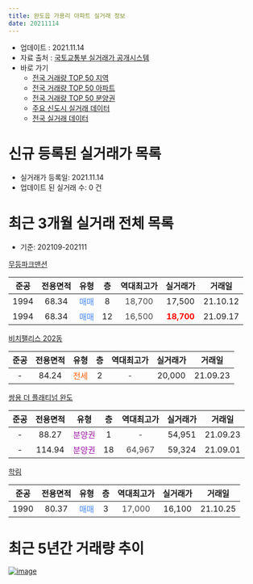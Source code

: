 ```yaml
---
title: 완도읍 가용리 아파트 실거래 정보
date: 20211114
---
```


* 업데이트 : 2021.11.14
* 자료 출처 : [국토교통부 실거래가 공개시스템](http://rt.molit.go.kr)
* 바로 가기
    * [전국 거래량 TOP 50 지역](https://apt-info.github.io/apt-trade-info/tr)
    * [전국 거래량 TOP 50 아파트](https://apt-info.github.io/apt-trade-info/ta)
    * [전국 거래량 TOP 50 분양권](https://apt-info.github.io/apt-trade-info/tb)
    * [주요 신도시 실거래 데이터](https://apt-info.github.io/apt-trade-info/newtown)
    * [전국 실거래 데이터](https://apt-info.github.io/apt-trade-info/all)



<script async src="https://pagead2.googlesyndication.com/pagead/js/adsbygoogle.js"></script>
<!-- 기본광고 -->
<ins class="adsbygoogle"
     style="display:block"
     data-ad-client="ca-pub-1142216861245946"
     data-ad-slot="4805727019"
     data-ad-format="auto"
     data-full-width-responsive="true"></ins>
<script>
     (adsbygoogle = window.adsbygoogle || []).push({});
</script>


# 신규 등록된 실거래가 목록

* 실거래가 등록일: 2021.11.14
* 업데이트 된 실거래 수: 0 건




<script async src="https://pagead2.googlesyndication.com/pagead/js/adsbygoogle.js"></script>
<!-- 기본광고 -->
<ins class="adsbygoogle"
     style="display:block"
     data-ad-client="ca-pub-1142216861245946"
     data-ad-slot="4805727019"
     data-ad-format="auto"
     data-full-width-responsive="true"></ins>
<script>
     (adsbygoogle = window.adsbygoogle || []).push({});
</script>


# 최근 3개월 실거래 전체 목록
* 기준: 202109-202111


[무등파크맨션](https://search.naver.com/search.naver?query=%EB%AC%B4%EB%93%B1%ED%8C%8C%ED%81%AC%EB%A7%A8%EC%85%98)

|준공|전용면적|유형|층|역대최고가|실거래가|거래일|
|:---:|:---:|:---:|:---:|:---:|:---:|:---:|
|1994|68.34|<span style="color:#4285F3">매매</span>|8|<span style="color:#444444">18,700</span>|17,500|21.10.12|
|1994|68.34|<span style="color:#4285F3">매매</span>|12|<span style="color:#444444">16,500</span>|<b><span style="color:#FF0000">18,700</span></b>|21.09.17|

[비치팰리스 202동](https://search.naver.com/search.naver?query=%EB%B9%84%EC%B9%98%ED%8C%B0%EB%A6%AC%EC%8A%A4+202%EB%8F%99)

|준공|전용면적|유형|층|역대최고가|실거래가|거래일|
|:---:|:---:|:---:|:---:|:---:|:---:|:---:|
|-|84.24|<span style="color:#FF5A00">전세</span>|2|<span style="color:#444444">-</span>|20,000|21.09.23|

[쌍용 더 플래티넘 완도](https://search.naver.com/search.naver?query=%EC%8C%8D%EC%9A%A9+%EB%8D%94+%ED%94%8C%EB%9E%98%ED%8B%B0%EB%84%98+%EC%99%84%EB%8F%84)

|준공|전용면적|유형|층|역대최고가|실거래가|거래일|
|:---:|:---:|:---:|:---:|:---:|:---:|:---:|
|-|88.27|<span style="color:#9C11A5">분양권</span>|1|<span style="color:#444444">-</span>|54,951|21.09.23|
|-|114.94|<span style="color:#9C11A5">분양권</span>|18|<span style="color:#444444">64,967</span>|59,324|21.09.01|

[학림](https://search.naver.com/search.naver?query=%ED%95%99%EB%A6%BC)

|준공|전용면적|유형|층|역대최고가|실거래가|거래일|
|:---:|:---:|:---:|:---:|:---:|:---:|:---:|
|1990|80.37|<span style="color:#4285F3">매매</span>|3|<span style="color:#444444">17,000</span>|16,100|21.10.25|



<script async src="https://pagead2.googlesyndication.com/pagead/js/adsbygoogle.js"></script>
<!-- 기본광고 -->
<ins class="adsbygoogle"
     style="display:block"
     data-ad-client="ca-pub-1142216861245946"
     data-ad-slot="4805727019"
     data-ad-format="auto"
     data-full-width-responsive="true"></ins>
<script>
     (adsbygoogle = window.adsbygoogle || []).push({});
</script>


# 최근 5년간 거래량 추이


<div style="width:100%;">
    <canvas id="deal_progress" height="200"></canvas>
</div>

<script>
new Chart(document.getElementById("deal_progress"), {
    type: 'line',
    data: {
        labels: ['16.01','16.02','16.03','16.04','16.05','16.06','16.07','16.08','16.09','16.10','16.11','16.12','17.01','17.02','17.03','17.04','17.05','17.06','17.07','17.08','17.09','17.10','17.11','17.12','18.01','18.02','18.03','18.04','18.05','18.06','18.08','18.09','18.10','18.11','18.12','19.01','19.02','19.03','19.04','19.05','19.06','19.07','19.08','19.09','19.10','19.11','19.12','20.01','20.02','20.03','20.04','20.05','20.06','20.07','20.08','20.09','20.10','20.11','20.12','21.01','21.02','21.03','21.04','21.05','21.06','21.07','21.08','21.09','21.10'],
        datasets: [{
            label: '매매/분양권',
            data: [5,2,10,4,14,20,19,5,2,6,7,6,7,5,6,2,3,4,3,4,2,5,4,2,5,7,6,1,2,2,6,1,5,3,2,2,7,4,3,4,3,3,1,4,2,3,4,3,3,3,6,3,6,4,3,3,2,3,5,13,21,4,13,1,3,6,4,3,2],
            borderColor: "rgba(66, 133, 243, 1)",
            backgroundColor: "rgba(66, 133, 243, 0.05)",
            borderWidth: 1,
            pointRadius: 0,
            fill: false,
            lineTension: 0
        },{
            label: '전/월세',
            data: [0,2,1,1,2,1,4,3,1,3,0,1,1,0,0,0,0,0,0,0,0,0,0,0,1,0,0,1,1,1,0,0,0,0,0,0,0,0,0,1,0,0,1,0,0,1,0,0,1,1,1,0,0,0,0,0,0,0,0,1,0,0,0,0,1,0,0,1,0],
            borderColor: "rgba(255, 90, 0, 1)",
            backgroundColor: "rgba(255, 90, 0, 0.05)",
            borderWidth: 1,
            pointRadius: 0,
            fill: false,
            lineTension: 0
        },{
            label: '합계',
            data: [5,4,11,5,16,21,23,8,3,9,7,7,8,5,6,2,3,4,3,4,2,5,4,2,6,7,6,2,3,3,6,1,5,3,2,2,7,4,3,5,3,3,2,4,2,4,4,3,4,4,7,3,6,4,3,3,2,3,5,14,21,4,13,1,4,6,4,4,2],
            borderColor: "rgba(0, 0, 0, 1)",
            backgroundColor: "rgba(0, 0, 0, 0.03)",
            borderWidth: 0.1,
            pointRadius: 0,
            fill: true,
            lineTension: 0
        }
        ]
    },
    options: {
        responsive: true,
        title: {
            display: false
        },
        tooltips: {
            mode: 'index',
            intersect: false
        },
        hover: {
            mode: 'nearest',
            intersect: true
        },
        scales: {
            xAxes: [{
                display: true,
                scaleLabel: {
                    display: true,
                    labelString: '년/월'
                }
            }],
            yAxes: [{
                display: true,
                ticks: {
                    suggestedMin: 0,
                },
                scaleLabel: {
                    display: true,
                    labelString: '실거래 수'
                }
            }]
        }
    }
});

</script>


[![image](https://apt-info.github.io/images/2020-01-03-apt-trade-info/1024x500.png)](https://play.google.com/store/apps/details?id=com.aptinfo.apttradeinfo)


